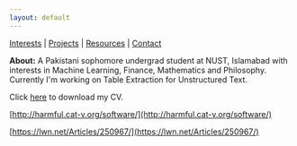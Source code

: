 ```yaml
---
layout: default
---
```


[Interests](/about) \| [Projects](/project) \| [Resources](/resources) \| [Contact](/contact)

**About:** A Pakistani sophomore undergrad student at NUST, Islamabad with interests in Machine Learning, Finance, Mathematics and Philosophy. Currently I'm working on Table Extraction for Unstructured Text.


Click [here](AjwadJaved_CV.pdf) to download my CV.

[http://harmful.cat-v.org/software/](http://harmful.cat-v.org/software/)

[https://lwn.net/Articles/250967/](https://lwn.net/Articles/250967/)

